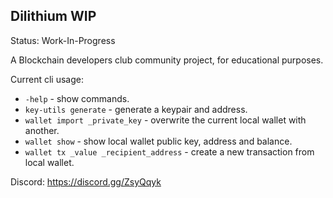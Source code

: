 Dilithium WIP
---

Status: Work-In-Progress

A Blockchain developers club community project, for educational purposes.

Current cli usage:
- `-help` - show commands.
- `key-utils generate` - generate a keypair and address.
- `wallet import _private_key` - overwrite the current local wallet with another.
- `wallet show` - show local wallet public key, address and balance.
- `wallet tx _value _recipient_address` - create a new transaction from local wallet.

Discord: https://discord.gg/ZsyQqyk

